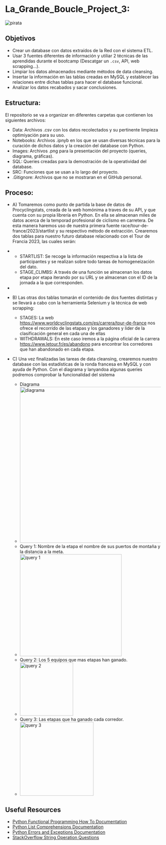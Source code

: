 # La_Grande_Boucle_Project_3: 

![pirata](https://github.com/luisgh87/w4-project_ETL/assets/116723919/3a81efa0-b9fb-4215-a79d-5fb3e8be0cbb)


## Objetivos

* Crear un database con datos extraídos de la Red con el sistema ETL.
* Usar 3 fuentes diferentes de información y utiliar 2 técnicas de las aprendidas durante el bootcamp (Descatgar un `.csv`, API, web scrapping...).
* Limpiar los datos almacenados mediante métodos de data cleansing.
* Insertar la información en las tablas creadas en MySQL y establecer las relaciones entre dichas tablas para hacer el database funcional.
* Analizar los datos recabados y sacar conclusiones.


## Estructura:

El repositorio se va a organizar en diferentes carpetas que contienen los siguientes archivos:

* Data: Archivos .csv con los datos recolectados y su pertinente limpieza optimiyación para su uso.
* Notebooks: Archivos .ipnyb en los que se usan diversas técnicas para la curación de dichos datos y la creación del database con Python.
* Images: Archivos .png para la presentación del proyecto (queries, diagrama, gráficas).
* SQL: Queries creadas para la demostración de la operatividad del database.
* SRC: Funciones que se usan a lo largo del proyecto.
* .Gitignore: Archivos que no se mostraran en el GitHub personal.


## Proceso:

- A) Tomaremos como punto de partida la base de datos de Procyclingstats, creada de la web homónima a traves de su API, y que cuenta con su propia librería en Python. En ella se almacenan miles de datos acerca de la temporad profesional de ciclismo en carretera. De esta manera         haremos uso de nuestra primera fuente race/tour-de-france/2023/startlist y su respectivo método de extracción. Crearemos dos tablas para nuestro futuro database relacionado con el Tour de Francia 2023, las cuales serán:
- 
     - STARTLIST: Se recoge la información respectiva a la lista de participantes y se realizan sobre todo tareas de homogeneización del dato.
     - STAGE_CLIMBS: A través de una función se almacenan los datos etapa por etapa iterando por su URL y se almacenan con el ID de la jornada a la que corresponden. 
-  
- B) Las otras dos tablas tomarán el contenido de dos fuentes distintas y se llevará a cabo con la herramienta Selenium y la técnica de web scrapping:
  
     - STAGES: La web https://www.worldcyclingstats.com/es/carrera/tour-de-france nos ofrece el recorrido de las etapas y los ganadores y lider de la clasificación general en cada una de ellas
     - WITHDRAWALS: En este caso iremos a la página oficial de la carrera https://www.letour.fr/es/abandono para encontrar los corredores que han abandonado en cada etapa.
       
- C) Una vez finalizadas las tareas de data cleansing, crearemos nuestro database con las estadísticas de la ronda francesa en MySQL y con ayuda de Python. Con el diagrama y lanyandoa algunas queries podremos comprobar la funcionalidad del sistema
 
  - Diagrama
  - <img width="503" alt="diagrama" src="https://github.com/luisgh87/w4-project_ETL/assets/116723919/f5e72758-e35d-4889-84e1-776d56fd0e22">
  - Query 1: Nombre de la etapa el nombre de sus puertos de montaña y la distancia a la meta.
  - <img width="329" alt="query 1" src="https://github.com/luisgh87/w4-project_ETL/assets/116723919/03d39048-a34b-413b-87b8-88cadff2a6f1">
  - Query 2: Los 5 equipos que mas etapas han ganado.
  - <img width="172" alt="query 2" src="https://github.com/luisgh87/w4-project_ETL/assets/116723919/0ff30480-cae2-41aa-8c9e-312e5ef7a6bf">
  - Query 3: Las etapas que ha ganado cada corredor.
  - <img width="238" alt="query 3" src="https://github.com/luisgh87/w4-project_ETL/assets/116723919/b3539b23-8b1e-4d0d-9424-96539bdc3c99">


## Useful Resources

* [Python Functional Programming How To Documentation](https://docs.python.org/3.7/howto/functional.html)
* [Python List Comprehensions Documentation](https://docs.python.org/3/tutorial/datastructures.html#list-comprehensions)
* [Python Errors and Exceptions Documentation](https://docs.python.org/3/tutorial/errors.html)
* [StackOverflow String Operation Questions](https://stackoverflow.com/questions/tagged/string+python)
